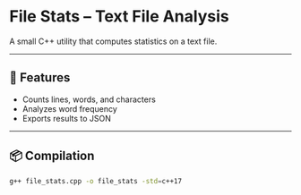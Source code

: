 # File Stats – Text File Analysis

A small C++ utility that computes statistics on a text file.

---

## 🚀 Features
- Counts lines, words, and characters  
- Analyzes word frequency  
- Exports results to JSON  

---

## 📦 Compilation
```bash
g++ file_stats.cpp -o file_stats -std=c++17
